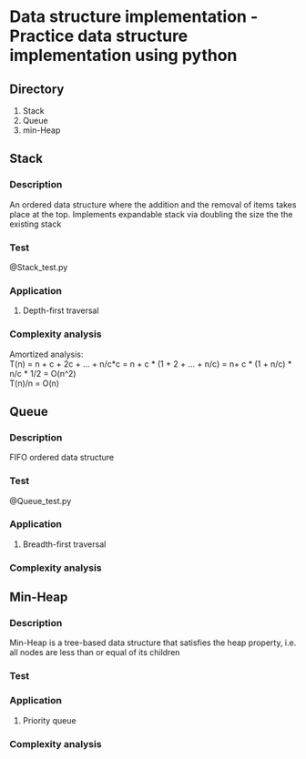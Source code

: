 # Data structure implementation - Practice data structure implementation using python
## Directory
1. Stack
2. Queue
3. min-Heap

## Stack
### Description
An ordered data structure where the addition and the removal of items takes place at the top. Implements expandable stack via doubling the size the the existing stack
### Test
@Stack_test.py
### Application
1. Depth-first traversal
### Complexity analysis
Amortized analysis:\
T(n) = n + c + 2c + ... + n/c*c = n + c * (1 + 2 + ... + n/c) = n+ c * (1 + n/c) * n/c * 1/2 = O(n^2)\
T(n)/n = O(n)

## Queue
### Description
FIFO ordered data structure
### Test
@Queue_test.py
### Application
1. Breadth-first traversal
### Complexity analysis


## Min-Heap
### Description
Min-Heap is a tree-based data structure that satisfies the heap property, i.e. all nodes are less than or equal of its children
### Test
### Application
1. Priority queue
### Complexity analysis
